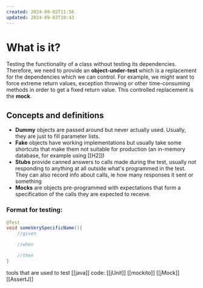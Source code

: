 ```yaml
---
created: 2024-09-02T11:56
updated: 2024-09-03T10:43
---
```


# What is it?

Testing the functionality of a class without testing its dependencies. Therefore, we need to provide an **object-under-test** which is a replacement for the dependencies which we can control. For example, we might want to force extreme return values, exception throwing or other time-consuming methods in order to get a fixed return value. This controlled replacement is the **mock**.

## Concepts and definitions

- **Dummy** objects are passed around but never actually used. Usually, they are just to fill parameter lists.
- **Fake** objects have working implementations but usually take some shortcuts that make them not suitable for production (an in-memory database, for example using [[H2]])
- **Stubs** provide canned answers to calls made during the test, usually not responding to anything at all outside what's programmed in the test. They can also record info about calls, ie how many responses it sent or something
- **Mocks** are objects pre-programmed with expectations that form a specification of the calls they are expected to receive.

### Format for testing:

```java
@Test
void someVerySpecificName(){
	//given

	//when

	//then
}
```

tools that are used to test [[java]] code:
[[jUnit]]
[[mockito]]
[[jMock]]
[[AssertJ]]
